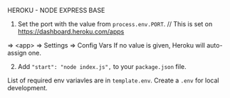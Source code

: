 HEROKU - NODE EXPRESS BASE

1. Set the port with the value from `process.env.PORT`. // This is set on https://dashboard.heroku.com/apps

 => \<app\> => Settings => Config Vars
 If no value is given, Heroku will auto-assign one.

 2. Add `"start": "node index.js",` to your `package.json` file.

 List of required env variavles are in `template.env`.
    Create a `.env` for local development.

